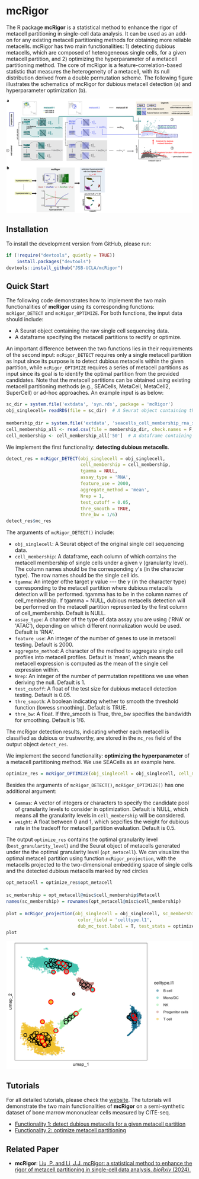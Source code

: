 # mcRigor

The R package **mcRigor** is a statistical method to enhance the rigor of metacell partitioning in single-cell data analysis. It can be used as an add-on for any existing metacell partitioning methods for obtaining more reliable metacells. mcRigor has two main functionalities: 1) detecting dubious metacells, which are composed of heterogeneous single cells, for a given metacell partition, and 2) optimizing the hyperparameter of a metacell partitioning method. The core of mcRigor is a feature-correlation-based statistic that measures the heterogeneity of a metacell, with its null distribution derived from a double permutation scheme. The following figure illustrates the schematics of mcRigor for dubious metacell detection (a) and hyperparameter optimization (b).

<img src="man/figures/mcRigor_illustration.png" width="750"/>


## Installation<a name="installation-"></a>

To install the development version from GitHub, please run:

``` r
if (!require("devtools", quietly = TRUE))
    install.packages("devtools")
devtools::install_github("JSB-UCLA/mcRigor")
```


## Quick Start<a name="quick-start"></a>

The following code demonstrates how to implement the two main functionalities of **mcRigor** using its corresponding functions: `mcRigor_DETECT` and `mcRigor_OPTIMIZE`. For both functions, the input data should include:

- A Seurat object containing the raw single cell sequencing data.
- A dataframe specifying the metacell partitions to rectify or optimize.

An important difference between the two functions lies in their requirements of the second input: `mcRigor_DETECT` requires only a single metacell partition as input since its purpose is to detect dubious metacells within the given partition, while `mcRigor_OPTIMIZE` requires a series of metacell partitions as input since its goal is to identify the optimal partition from the provided candidates. Note that the metacell partitions can be obtained using existing metacell partitioning methods (e.g., SEACells, MetaCell, MetaCell2, SuperCell) or ad-hoc approaches. An example input is as below:

``` r
sc_dir = system.file('extdata', 'syn.rds', package = 'mcRigor')
obj_singlecell= readRDS(file = sc_dir)  # A Seurat object containing the raw scRNA-seq data

membership_dir = system.file('extdata', 'seacells_cell_membership_rna_syn.csv', package = 'mcRigor')
cell_membership_all <- read.csv(file = membership_dir, check.names = F, row.names = 1)  # A dataframe containing a series of candidate metacell partitions to optimize.
cell_membership <- cell_membership_all['50']  # A dataframe containing one metacell partition to rectify.
```

We implement the first functionality: **detecting dubious metacells**.

``` r
detect_res = mcRigor_DETECT(obj_singlecell = obj_singlecell, 
                            cell_membership = cell_membership,
                            tgamma = NULL,
                            assay_type = 'RNA',
                            feature_use = 2000,
                            aggregate_method = 'mean',
                            Nrep = 1,
                            test_cutoff = 0.05,
                            thre_smooth = TRUE,
                            thre_bw = 1/6)
detect_res$mc_res
```

The arguments of `mcRigor_DETECT()` include:

- `obj_singlecell`: A Seurat object of the original single cell sequencing data.
- `cell_membership`: A dataframe, each column of which contains the metacell membership of single cells under a given $\gamma$ (granularity level). The column names should be the corresponding $\gamma$'s (in the character type). The row names should be the single cell ids.
- `tgamma`: An integer ofthe target $\gamma$ value --- the $\gamma$ (in the character type) corresponding to the metacell partition where dubious metacells detection will be performed. tgamma has to be in the column names of cell_membership. If tgamma = NULL, dubious metacells detection will be performed on the metacell partition represented by the first column of cell_membership. Default is NULL.
- `assay_type`: A charater of the type of data assay you are using ('RNA' or 'ATAC'), depending on which different normalization would be used. Default is 'RNA'.
- `feature_use`: An integer of the number of genes to use in metacell testing. Default is 2000.
- `aggregate_method`: A character of the method to aggregate single cell profiles into metacell profiles. Default is 'mean', which means the metacell expression is computed as the mean of the single cell expression within.
- `Nrep`: An integer of the number of permutation repetitions we use when deriving the null. Default is 1.
- `test_cutoff`: A float of the test size for dubious metacell detection testing. Default is 0.05.
- `thre_smooth`: A boolean indicating whether to smooth the threshold function (lowess smoothing). Default is TRUE.
- `thre_bw`: A float. If thre_smooth is True, thre_bw specifies the bandwidth for smoothing. Default is 1/6.

The mcRigor detection results, indicating whether each metacell is classified as dubious or trustworthy, are stored in the `mc_res` field of the output object `detect_res`.

We implement the second functionality: **optimizing the hyperparameter** of a metacell partitioning method. We use SEACells as an example here.

``` r
optimize_res = mcRigor_OPTIMIZE(obj_singlecell = obj_singlecell, cell_membership = cell_membership_all)
```

Besides the arguments of `mcRigor_DETECT()`, `mcRigor_OPTIMIZE()` has one additional argument:

- `Gammas`: A vector of integers or characters to specify the candidate pool of granularity levels to consider in optimization. Default is NULL, which means all the granularity levels in `cell_membership` will be considered.
- `weight`: A float between 0 and 1, which sepcifies the weight for dubious rate in the tradeoff for metacell partition evaluation. Default is 0.5.

The output `optimize_res` contains the optimal granularity level (`best_granularity_level`) and the Seurat object of metacells generated under the the optimal granularity level (`opt_metacell`). We can visualize the optimal metacell partition using function  `mcRigor_projection`, with the metacells projected to the two-dimensional embedding space of single cells and the detected dubious metacells marked by red circles

``` r
opt_metacell = optimize_res$opt_metacell

sc_membership = opt_metacell@misc$cell_membership$Metacell
names(sc_membership) = rownames(opt_metacell@misc$cell_membership)

plot = mcRigor_projection(obj_singlecell = obj_singlecell, sc_membership = sc_membership,
                           color_field = 'celltype.l1',
                           dub_mc_test.label = T, test_stats = optimize_res$TabMC, Thre = optimize_res$thre)
plot
```

<img src="man/figures/mcRigor_projection.png" width="600"/>


## Tutorials<a name="tutorials"></a>

For all detailed tutorials, please check the [website](https://jsb-ucla.github.io/mcRigor/index.html). The tutorials will demonstrate the two main functionalities of **mcRigor** on a semi-synthetic dataset of bone marrow mononuclear cells measured by CITE-seq.

-   [Functionality 1: detect dubious metacells for a given metacell partition](https://jsb-ucla.github.io/mcRigor/articles/mcRigor-1-detect-dubmc.html)
-   [Functionality 2: optimize metacell partitioning](https://jsb-ucla.github.io/mcRigor/articles/mcRigor-2-optimize.html)



## Related Paper<a name="related-manuscripts"></a>

-   **mcRigor**: [Liu, P. and Li, J.J. mcRigor: a statistical method to enhance the rigor of metacell partitioning in single-cell data analysis. <em>bioRxiv</em> (2024).](https://doi.org/10.1101/2024.10.30.621093)

